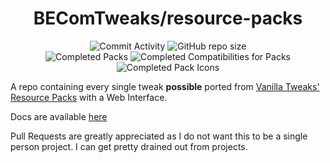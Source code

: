<div align="center">

<h1>BEComTweaks/resource-packs</h1>

![Commit Activity](https://img.shields.io/github/commit-activity/w/BEComTweaks/resource-packs?style=for-the-badge&label=Commits&color=purple)
![GitHub repo size](https://img.shields.io/github/repo-size/BEComTweaks/resource-packs?style=for-the-badge&label=Size&color=pink)
<br>
![Completed Packs](https://img.shields.io/badge/Packs-530%2F533-blue?style=for-the-badge&color=blue)
![Completed Compatibilities for Packs](https://img.shields.io/badge/Compatibilities-123%2F123-cyan?style=for-the-badge&color=cyan)
![Completed Pack Icons](https://img.shields.io/badge/Pack%20Icons-527%2F530-green?style=for-the-badge&color=green)
</div>

<div align="left">
A repo containing every single tweak <b>possible</b> ported from <a href="https://vanillatweaks.net/picker/resource-packs">Vanilla Tweaks' Resource Packs</a> with a Web Interface.

Docs are available [here](https://becomtweaks.gitbook.io/docs)

Pull Requests are greatly appreciated as I do not want this to be a single person project. I can get pretty drained out from projects.
</div>
